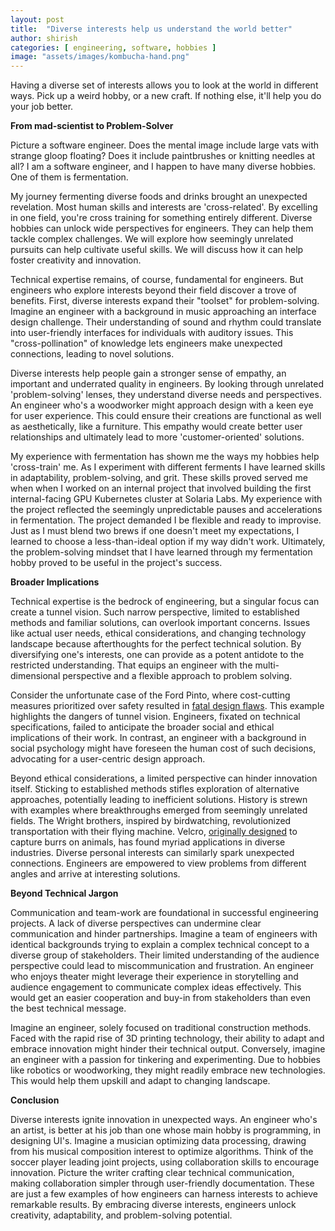 ```yaml
---
layout: post
title:  "Diverse interests help us understand the world better"
author: shirish
categories: [ engineering, software, hobbies ]
image: "assets/images/kombucha-hand.png"
---
```


Having a diverse set of interests allows you to look at the world in different ways. Pick up a weird hobby, or a new craft. If nothing else, it'll help you do your job better.

**From mad-scientist to Problem-Solver**

Picture a software engineer. Does the mental image include large vats with strange gloop floating? Does it include paintbrushes or knitting needles at all? I am a software engineer, and I happen to have many diverse hobbies. One of them is fermentation.

My journey fermenting diverse foods and drinks brought an unexpected revelation. Most human skills and interests are 'cross-related'. By excelling in one field, you're cross training for something entirely different. Diverse hobbies can unlock wide perspectives for engineers. They can help them tackle complex challenges. We will explore how seemingly unrelated pursuits can help cultivate useful skills. We will discuss how it can help foster creativity and innovation.

Technical expertise remains, of course, fundamental for engineers. But engineers who explore interests beyond their field discover a trove of benefits.
First, diverse interests expand their "toolset" for problem-solving. Imagine an engineer with a background in music approaching an interface design challenge. Their understanding of sound and rhythm could translate into user-friendly interfaces for individuals with auditory issues. This "cross-pollination" of knowledge lets engineers make unexpected connections, leading to novel solutions.

Diverse interests help people gain a stronger sense of empathy, an important and underrated quality in engineers. By looking through unrelated 'problem-solving' lenses, they understand diverse needs and perspectives. An engineer who's a woodworker might approach design with a keen eye for user experience. This could ensure their creations are functional as well as aesthetically, like a furniture. This empathy would create better user relationships and ultimately lead to more 'customer-oriented' solutions.

My experience with fermentation has shown me the ways my hobbies help 'cross-train' me. As I experiment with different ferments I have learned skills in adaptability, problem-solving, and grit. These skills proved served me when when I worked on an internal project that involved building the first internal-facing GPU Kubernetes cluster at Solaria Labs. My experience with the project reflected the seemingly unpredictable pauses and accelerations in fermentation. The project demanded I be flexible and ready to improvise. Just as I must blend two brews if one doesn't meet my expectations, I learned to choose a less-than-ideal option if my way didn't work. Ultimately, the problem-solving mindset that I have learned through my fermentation hobby proved to be useful in the project's success.

**Broader Implications**

Technical expertise is the bedrock of engineering, but a singular focus can create a tunnel vision. Such narrow perspective, limited to established methods and familiar solutions, can overlook important concerns. Issues like actual user needs, ethical considerations, and changing technology landscape because afterthoughts for the perfect technical solution. By diversifying one's interests, one can provide as a potent antidote to the restricted understanding. That equips an engineer with the multi-dimensional perspective and a flexible approach to problem solving.

Consider the unfortunate case of the Ford Pinto, where cost-cutting measures prioritized over safety resulted in [fatal design flaws](https://www.popularmechanics.com/cars/a6700/top-automotive-engineering-failures-ford-pinto-fuel-tanks/). This example highlights the dangers of tunnel vision. Engineers, fixated on technical specifications, failed to anticipate the broader social and ethical implications of their work. In contrast, an engineer with a background in social psychology might have foreseen the human cost of such decisions, advocating for a user-centric design approach.

Beyond ethical considerations, a limited perspective can hinder innovation itself. Sticking to established methods stifles exploration of alternative approaches, potentially leading to inefficient solutions. History is strewn with examples where breakthroughs emerged from seemingly unrelated fields. The Wright brothers, inspired by birdwatching, revolutionized transportation with their flying machine. Velcro, [originally designed](https://www.loc.gov/everyday-mysteries/technology/item/who-came-up-with-the-idea-for-velcro/) to capture burrs on animals, has found myriad applications in diverse industries. Diverse personal interests can similarly spark unexpected connections. Engineers are empowered to view problems from different angles and arrive at interesting solutions.

**Beyond Technical Jargon**

Communication and team-work are foundational in successful engineering projects. A lack of diverse perspectives can undermine clear communication and hinder partnerships. Imagine a team of engineers with identical backgrounds trying to explain a complex technical concept to a diverse group of stakeholders. Their limited understanding of the audience perspective could lead to miscommunication and frustration. An engineer who enjoys theater might leverage their experience in storytelling and audience engagement to communicate complex ideas effectively. This would get an easier cooperation and buy-in from stakeholders than even the best technical message.

Imagine an engineer, solely focused on traditional construction methods. Faced with the rapid rise of 3D printing technology, their ability to adapt and embrace innovation might hinder their technical output. Conversely, imagine an engineer with a passion for tinkering and experimenting. Due to hobbies like robotics or woodworking, they might readily embrace new technologies. This would help them upskill and adapt to changing landscape.

**Conclusion**

Diverse interests ignite innovation in unexpected ways. An engineer who's an artist, is better at his job than one whose main hobby is programming, in designing UI's. Imagine a musician optimizing data processing, drawing from his musical composition interest to optimize algorithms. Think of the soccer player leading joint projects, using collaboration skills to encourage innovation. Picture the writer crafting clear technical communication, making collaboration simpler through user-friendly documentation. These are just a few examples of how engineers can harness interests to achieve remarkable results. By embracing diverse interests, engineers unlock creativity, adaptability, and problem-solving potential.